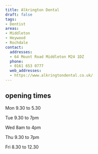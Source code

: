 ```yaml
---
title: Alkrington Dental
draft: false
tags:
- Dentist
areas:
- Middleton
- Heywood
- Rochdale
contact:
  addresses:
  - 64 Mount Road Middleton M24 1DZ
  phone:
  - 0161 653 0777
  web_addresses:
  - https://www.alkringtondental.co.uk/
---
```


## opening times

Mon 9.30 to 5.30

Tue 9.30 to 7pm

Wed 8am to 4pm

Thu 9.30 to 7pm

Fri 8.30 to 12.30

